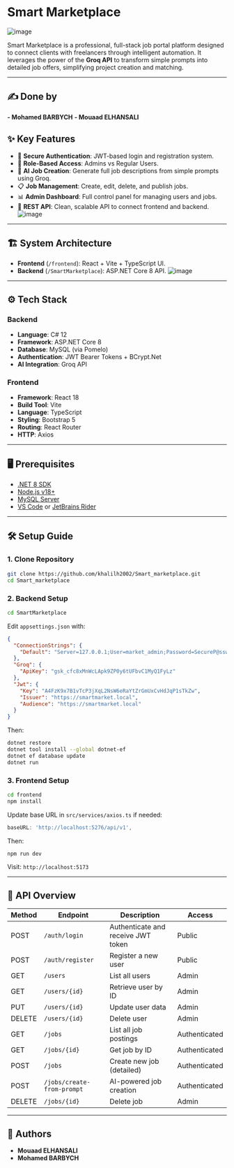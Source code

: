 # Smart Marketplace

![image](https://github.com/user-attachments/assets/623b6308-4228-4d3e-8ffa-3ffec27925dd)


Smart Marketplace is a professional, full-stack job portal platform designed to connect clients with freelancers through intelligent automation. It leverages the power of the **Groq API** to transform simple prompts into detailed job offers, simplifying project creation and matching.

---
## ✍️ Done by 
**- Mohamed BARBYCH**
**- Mouaad ELHANSALI**

## ✨ Key Features

- 🔐 **Secure Authentication**: JWT-based login and registration system.
- 🛂 **Role-Based Access**: Admins vs Regular Users.
- 🤖 **AI Job Creation**: Generate full job descriptions from simple prompts using Groq.
- 📋 **Job Management**: Create, edit, delete, and publish jobs.
- 📊 **Admin Dashboard**: Full control panel for managing users and jobs.
- 🔗 **REST API**: Clean, scalable API to connect frontend and backend.
![image](https://github.com/user-attachments/assets/af807113-30cd-4fa8-bfa8-3454b5ebcab3)

---

## 🏗️ System Architecture

- **Frontend** (`/frontend`): React + Vite + TypeScript UI.
- **Backend** (`/SmartMarketplace`): ASP.NET Core 8 API.
![image](https://github.com/user-attachments/assets/6d6cf8c7-02be-4c29-8d83-4fc29cf3de0c)

---

## ⚙️ Tech Stack

### Backend
- **Language**: C# 12
- **Framework**: ASP.NET Core 8
- **Database**: MySQL (via Pomelo)
- **Authentication**: JWT Bearer Tokens + BCrypt.Net
- **AI Integration**: Groq API

### Frontend
- **Framework**: React 18
- **Build Tool**: Vite
- **Language**: TypeScript
- **Styling**: Bootstrap 5
- **Routing**: React Router
- **HTTP**: Axios

---

## 🖥️ Prerequisites

- [.NET 8 SDK](https://dotnet.microsoft.com/download/dotnet/8.0)
- [Node.js v18+](https://nodejs.org/)
- [MySQL Server](https://dev.mysql.com/downloads/mysql/)
- [VS Code](https://code.visualstudio.com/) or [JetBrains Rider](https://www.jetbrains.com/rider/)

---

## 🛠️ Setup Guide

### 1. Clone Repository
```bash
git clone https://github.com/khalilh2002/Smart_marketplace.git
cd Smart_marketplace
```

### 2. Backend Setup
```bash
cd SmartMarketplace
```

Edit `appsettings.json` with:
```json
{
  "ConnectionStrings": {
    "Default": "Server=127.0.0.1;User=market_admin;Password=SecureP@ssw0rd123!;Database=SmartMarketplaceDB"
  },
  "Groq": {
    "ApiKey": "gsk_cfc8xMnWcLApk9ZP0y6tUFbvC1MyQ1FyLz"
  },
  "Jwt": {
    "Key": "A4FzK9x7B1vTcP3jXqL2NsW6eRaYtZrGmUxCvHdJqP1sTkZw",
    "Issuer": "https://smartmarket.local",
    "Audience": "https://smartmarket.local"
  }
}

```

Then:
```bash
dotnet restore
dotnet tool install --global dotnet-ef
dotnet ef database update
dotnet run
```

### 3. Frontend Setup
```bash
cd frontend
npm install
```

Update base URL in `src/services/axios.ts` if needed:
```ts
baseURL: 'http://localhost:5276/api/v1',
```

Then:
```bash
npm run dev
```
Visit: `http://localhost:5173`

---

## 📡 API Overview

| Method | Endpoint                    | Description                                 | Access       |
|--------|-----------------------------|---------------------------------------------|--------------|
| POST   | `/auth/login`               | Authenticate and receive JWT token          | Public       |
| POST   | `/auth/register`            | Register a new user                         | Public       |
| GET    | `/users`                    | List all users                              | Admin        |
| GET    | `/users/{id}`               | Retrieve user by ID                         | Admin        |
| PUT    | `/users/{id}`               | Update user data                            | Admin        |
| DELETE | `/users/{id}`               | Delete user                                 | Admin        |
| GET    | `/jobs`                     | List all job postings                       | Authenticated|
| GET    | `/jobs/{id}`                | Get job by ID                               | Authenticated|
| POST   | `/jobs`                     | Create new job (detailed)                   | Authenticated|
| POST   | `/jobs/create-from-prompt`  | AI-powered job creation                     | Authenticated|
| DELETE | `/jobs/{id}`                | Delete job                                  | Admin        |

---

## 👥 Authors

- **Mouaad ELHANSALI**
- **Mohamed BARBYCH**

